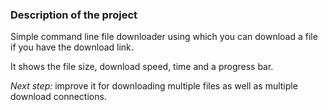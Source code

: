 ### Description of the project

Simple command line file downloader using which you can download a file if you have the download link.

It shows the file size, download speed, time and a progress bar.

*Next step:* improve it for downloading multiple files as well as multiple download connections.
